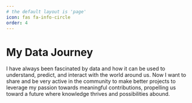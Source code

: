 ```yaml
---
# the default layout is 'page'
icon: fas fa-info-circle
order: 4
---
```


# My Data Journey

I have always been fascinated by data and how it can be used to understand, predict, and interact with the world around us. Now I want to share and be very active in the community to make better projects to leverage my passion towards meaningful contributions, propelling us toward a future where knowledge thrives and possibilities abound.
